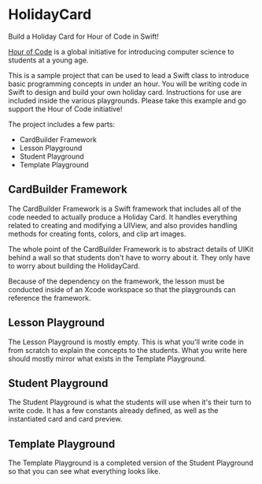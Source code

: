 HolidayCard
===========

Build a Holiday Card for Hour of Code in Swift!

[Hour of Code](hourofcode.com) is a global initiative for introducing computer science to students at a young age.

This is a sample project that can be used to lead a Swift class to introduce basic programming concepts in under an hour. You will be writing code in Swift to design and build your own holiday card. Instructions for use are included inside the various playgrounds. Please take this example and go support the Hour of Code initiative!

The project includes a few parts:

- CardBuilder Framework
- Lesson Playground
- Student Playground
- Template Playground

## CardBuilder Framework

The CardBuilder Framework is a Swift framework that includes all of the code needed to actually produce a Holiday Card. It handles everything related to creating and modifying a UIView, and also provides handling methods for creating fonts, colors, and clip art images.

The whole point of the CardBuilder Framework is to abstract details of UIKit behind a wall so that students don't have to worry about it. They only have to worry about building the HolidayCard.

Because of the dependency on the framework, the lesson must be conducted inside of an Xcode workspace so that the playgrounds can reference the framework.


## Lesson Playground

The Lesson Playground is mostly empty. This is what you'll write code in from scratch to explain the concepts to the students. What you write here should mostly mirror what exists in the Template Playground.


## Student Playground

The Student Playground is what the students will use when it's their turn to write code. It has a few constants already defined, as well as the instantiated card and card preview.

## Template Playground

The Template Playground is a completed version of the Student Playground so that you can see what everything looks like.